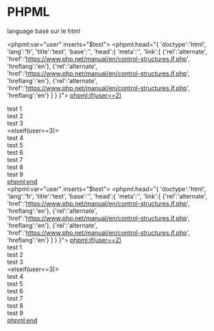 # PHPML
language basé sur le html

<phpml:var="user" inserts="$test"></phpml>
<phpml:head="{
'doctype':'html',
'lang':'fr',
'title':'test',
'base':'',
'head':{
    'meta':'',
    'link':[
            {'rel':'alternate', 'href':'https://www.php.net/manual/en/control-structures.if.php', 'hreflang':'en'},
            {'rel':'alternate', 'href':'https://www.php.net/manual/en/control-structures.if.php', 'hreflang':'en'},
            {'rel':'alternate', 'href':'https://www.php.net/manual/en/control-structures.if.php', 'hreflang':'en'}
        ]
    }
}"><script>

</script></phpml>
<phpml:if(user==2)>
    <done>
        <div>test 1</div>
        <div>test 2</div>
        <div>test 3</div>
    </done>
    <elseif(user==3)>
        <div>test 4</div>
        <div>test 5</div>
        <div>test 6</div>
    </elseif>
        <else>
        <div>test 7</div>
        <div>test 8</div>
        <div>test 9</div>
    </else>
</phpml>
<phpml:end><footer></footer></phpml><phpml:var="user" inserts="$test"></phpml>
<phpml:head="{
'doctype':'html',
'lang':'fr',
'title':'test',
'base':'',
'head':{
    'meta':'',
    'link':[
            {'rel':'alternate', 'href':'https://www.php.net/manual/en/control-structures.if.php', 'hreflang':'en'},
            {'rel':'alternate', 'href':'https://www.php.net/manual/en/control-structures.if.php', 'hreflang':'en'},
            {'rel':'alternate', 'href':'https://www.php.net/manual/en/control-structures.if.php', 'hreflang':'en'}
        ]
    }
}"><script>

</script></phpml>
<phpml:if(user==2)>
    <done>
        <div>test 1</div>
        <div>test 2</div>
        <div>test 3</div>
    </done>
    <elseif(user==3)>
        <div>test 4</div>
        <div>test 5</div>
        <div>test 6</div>
    </elseif>
        <else>
        <div>test 7</div>
        <div>test 8</div>
        <div>test 9</div>
    </else>
</phpml>
<phpml:end><footer></footer></phpml>
